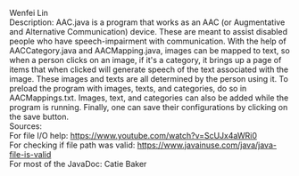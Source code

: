 Wenfei Lin<br>
Description: AAC.java is a program that works as an AAC (or Augmentative and Alternative Communication) device. These are meant to assist disabled people who have speech-impairment with communication. With the help of AACCategory.java and AACMapping.java, images can be mapped to text, so when a person clicks on an image, if it's a category, it brings up a page of items that when clicked will generate speech of the text associated with the image. These images and texts are all determined by the person using it. To preload the program with images, texts, and categories, do so in AACMappings.txt. Images, text, and categories can also be added while the program is running. Finally, one can save their configurations by clicking on the save button.<br>
Sources:<br>
For file I/O help: https://www.youtube.com/watch?v=ScUJx4aWRi0<br>
For checking if file path was valid: https://www.javainuse.com/java/java-file-is-valid<br>
For most of the JavaDoc: Catie Baker